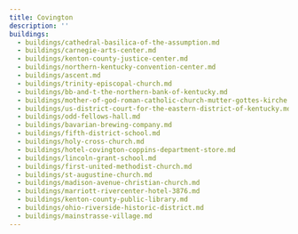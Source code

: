 ```yaml
---
title: Covington
description: ''
buildings:
  - buildings/cathedral-basilica-of-the-assumption.md
  - buildings/carnegie-arts-center.md
  - buildings/kenton-county-justice-center.md
  - buildings/northern-kentucky-convention-center.md
  - buildings/ascent.md
  - buildings/trinity-episcopal-church.md
  - buildings/bb-and-t-the-northern-bank-of-kentucky.md
  - buildings/mother-of-god-roman-catholic-church-mutter-gottes-kirche.md
  - buildings/us-district-court-for-the-eastern-district-of-kentucky.md
  - buildings/odd-fellows-hall.md
  - buildings/bavarian-brewing-company.md
  - buildings/fifth-district-school.md
  - buildings/holy-cross-church.md
  - buildings/hotel-covington-coppins-department-store.md
  - buildings/lincoln-grant-school.md
  - buildings/first-united-methodist-church.md
  - buildings/st-augustine-church.md
  - buildings/madison-avenue-christian-church.md
  - buildings/marriott-rivercenter-hotel-3876.md
  - buildings/kenton-county-public-library.md
  - buildings/ohio-riverside-historic-district.md
  - buildings/mainstrasse-village.md
---
```

